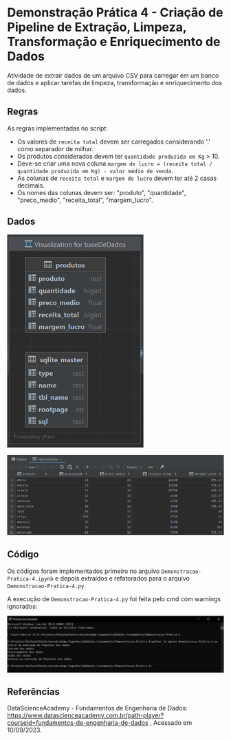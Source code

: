 # Demonstração Prática 4 - Criação de Pipeline de Extração, Limpeza, Transformação e Enriquecimento de Dados
Atividade de extrair dados de um arquivo CSV para carregar em um banco de dados e aplicar tarefas de limpeza, 
transformação e enriquecimento dos dados.


## Regras
As regras implementadas no script:
- Os valores de `receita total` devem ser carregados considerando '.' como separador de milhar.
- Os produtos considerados devem ter `quantidade produzida em Kg` > 10.
- Deve-se criar uma nova coluna `margem de lucro = (receita total / quantidade produzida em Kg) - valor médio de venda`.
- As colunas de `receita total` e `margem de lucro` devem ter até 2 casas decimais.
- Os nomes das colunas devem ser: "produto", "quantidade", "preco_medio", "receita_total", "margem_lucro".


## Dados
![Schema-Dados](baseDeDados-schema.png)


![Schema-Valores](baseDeDados-valores.png)


## Código
Os códigos foram implementados primeiro no arquivo `Demonstracao-Pratica-4.ipynb` 
e depois extraídos e refatorados para o arquivo `Demonstracao-Pratica-4.py`.

A execução de `Demonstracao-Pratica-4.py` foi feita pelo cmd com warnings ignorados:

![CMD-Script](Cmd-script-pipeline.png)


## Referências
DataScienceAcademy - Fundamentos de Engenharia de Dados:
https://www.datascienceacademy.com.br/path-player?courseid=fundamentos-de-engenharia-de-dados , 
Acessado em 10/09/2023.